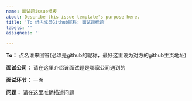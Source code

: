 ```yaml
---
name: 面试题issue模板
about: Describe this issue template's purpose here.
title: 'To 组内成员Github昵称: 面试题标题'
labels: ''
assignees: ''

---
```


**To：**
点名谁来回答(必须是github的昵称，最好这里设为对方的github主页地址)


**面试公司：**
请在这里介绍该面试题是哪家公司遇到的


**面试环节：**
一面


**问题：**
请在这里准确描述问题
